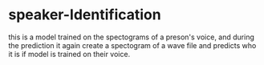 # speaker-Identification
this is a model trained on the spectograms of a preson's voice, and during the prediction it again create a spectogram of a wave file and predicts who it is if model is trained on their voice.
